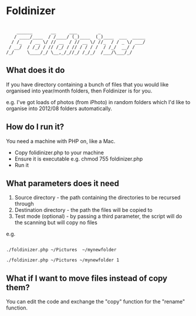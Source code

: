 # Foldinizer

```

    ______       __     ___        _                 
   / ____/____  / /____/ (_)____  (_)____  ___  _____
  / /_   / __ \/ // __  / // __ \/ //_  / / _ \/ ___/
 / __/  / /_/ / // /_/ / // / / / /  / /_/  __/ /    
/_/     \____/_/ \__,_/_//_/ /_/_/  /___/\___/_/

```

## What does it do

If you have directory containing a bunch of files that you would like organised into year/month folders, then Foldinizer is for you. 

e.g. I've got loads of photos (from iPhoto) in random folders which I'd like to organise into 2012/08 folders automatically.

## How do I run it?

You need a machine with PHP on, like a Mac.

* Copy folidinizer.php to your machine
* Ensure it is executable e.g. chmod 755 foldinizer.php
* Run it 

## What parameters does it need

1) Source directory - the path containing the directories to be recursed through
2) Destination directory - the path the files will be copied to
3) Test mode (optional) - by passing a third parameter, the script will do the scanning but will copy no files

e.g.

```

./foldinizer.php ~/Pictures  ~/mynewfolder

./foldinizer.php ~/Pictures ~/mynewfolder 1

```

## What if I want to move files instead of copy them?

You can edit the code and exchange the "copy" function for the "rename" function.